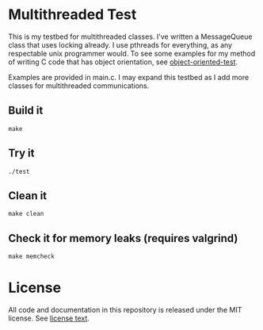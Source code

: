 # Multithreaded Test

This is my testbed for multithreaded classes. I've written a MessageQueue class
that uses locking already. I use pthreads for everything, as any respectable
unix programmer would. To see some examples for my method of writing C code that
has object orientation, see
[object-oriented-test](https://github.com/coderarity/object-oriented-test).

Examples are provided in main.c. I may expand this testbed as I add more classes
for multithreaded communications.

## Build it

```
make
```

## Try it

```
./test
```

## Clean it

```
make clean
```

## Check it for memory leaks (requires valgrind)

```
make memcheck
```

# License

All code and documentation in this repository is released under the MIT license.
See [license text](http://coderarity.mit-license.org/).

